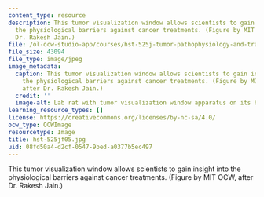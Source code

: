 ```yaml
---
content_type: resource
description: This tumor visualization window allows scientists to gain insight into
  the physiological barriers against cancer treatments. (Figure by MIT OCW, after
  Dr. Rakesh Jain.)
file: /ol-ocw-studio-app/courses/hst-525j-tumor-pathophysiology-and-transport-phenomena-fall-2005/08fd50a4d2cf05479beda0377b5ec497_hst-525jf05.jpg
file_size: 43094
file_type: image/jpeg
image_metadata:
  caption: This tumor visualization window allows scientists to gain insight into
    the physiological barriers against cancer treatments. (Figure by MIT OpenCourseWare,
    after Dr. Rakesh Jain.)
  credit: ''
  image-alt: Lab rat with tumor visualization window apparatus on its back.
learning_resource_types: []
license: https://creativecommons.org/licenses/by-nc-sa/4.0/
ocw_type: OCWImage
resourcetype: Image
title: hst-525jf05.jpg
uid: 08fd50a4-d2cf-0547-9bed-a0377b5ec497
---
```

This tumor visualization window allows scientists to gain insight into the physiological barriers against cancer treatments. (Figure by MIT OCW, after Dr. Rakesh Jain.)